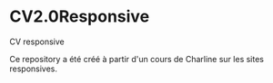 # CV2.0Responsive
CV responsive

Ce repository a été créé à partir d'un cours de Charline sur les sites responsives.
